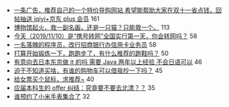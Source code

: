 - [一条广告，推荐自己的一个特价导购网站 希望能帮助大家在双十一省点钱，回帖抽送 iqiyi+京东 plus 会员](https://www.v2ex.com/t/618106) 161
- [博物馆起火，救一副名画，还是一只猫？只能救一个。](https://www.v2ex.com/t/618039) 113
- [今天（2019/11/10）是“携号转网”全国实行第一天，你会转网吗？](https://www.v2ex.com/t/618062) 58
- [一名落魄的程序员，改行招商银行办信用卡业务员](https://www.v2ex.com/t/618122) 58
- [打算开始锻炼一下，跑跑步了，有什么推荐的跑鞋吗？](https://www.v2ex.com/t/618041) 50
- [有意向去日本东京做 it 的吗 需要 Java 两年以上经验 不会日语可以](https://www.v2ex.com/t/618117) 46
- [迫于不知道买啥，有谁的购物车可以借我抄一下吗？](https://www.v2ex.com/t/618067) 45
- [给女票买个鼠标，求推荐~](https://www.v2ex.com/t/618048) 40
- [应届本科生的 offer 纠结：究竟要不要去北漂？？](https://www.v2ex.com/t/618199) 35
- [谁预约了小米手表集合了](https://www.v2ex.com/t/618077) 32